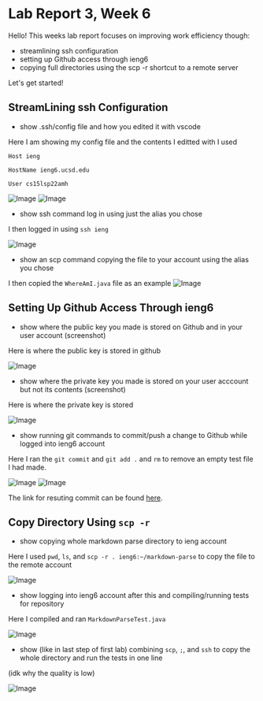 # Lab Report 3, Week 6
Hello! This weeks lab report focuses on improving work efficiency though:
* streamlining ssh configuration
* setting up Github access through ieng6
* copying full directories using the scp -r shortcut to a remote server

Let's get started!

## StreamLining ssh Configuration

* show .ssh/config file and how you edited it with vscode

Here I am showing my config file and the contents I editted with
I used

`Host ieng`
	
`HostName ieng6.ucsd.edu`
	
`User cs15lsp22amh`

![Image](findfile.png)
![Image](changed.png)

* show ssh command log in using just the alias you chose

I then logged in using `ssh ieng`

![Image](loginieng6.png)

* show an scp command copying the file to your account using the alias you chose

I then copied the `WhereAmI.java` file as an example 
![Image](copyfile.png)

## Setting Up Github Access Through ieng6

* show where the public key you made is stored on Github and in your user account (screenshot)

Here is where the public key is stored in github 

![Image](ingit.png)
* show where the private key you made is stored on your user acccount but not its contents (screenshot)

Here is where the private key is stored

![Image](showin.png)

* show running git commands to commit/push a change to Github while logged into ieng6 account

Here I ran the `git commit` and `git add .` and `rm` to remove an empty test file I had made.

![Image](gitcommit.png)
![Image](removefile.png)

The link for resuting commit can be found [here](https://github.com/cbcielo/markdown-parser/commit/cf431e555463f371973c499e3d55f8c342b44320).

## Copy Directory Using `scp -r`

* show copying whole markdown parse directory to ieng account

Here I used `pwd`, `ls`, and `scp -r . ieng6:~/markdown-parse` to copy the file to the remote account

![Image](copy1.png)

* show logging into ieng6 account after this and compiling/running tests for repository 

Here I compiled and ran `MarkdownParseTest.java`

![Image](run.png)

* show (like in last step of first lab) combining `scp`, `;`, and `ssh` to copy the whole directory and run the tests in one line

(idk why the quality is low)

![Image](sameline.png)